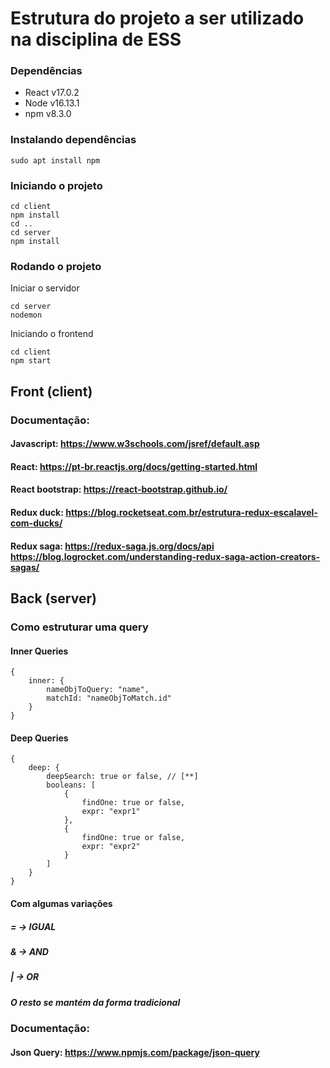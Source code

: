 # Estrutura do projeto a ser utilizado na disciplina de ESS

### Dependências

- React v17.0.2
- Node v16.13.1
- npm v8.3.0

### Instalando dependências

```
sudo apt install npm
```

### Iniciando o projeto

```
cd client
npm install
cd ..
cd server
npm install
```

### Rodando o projeto

Iniciar o servidor

```
cd server
nodemon
```

Iniciando o frontend

```
cd client
npm start
```

## Front (client)

### Documentação:

#### Javascript: https://www.w3schools.com/jsref/default.asp

#### React: https://pt-br.reactjs.org/docs/getting-started.html

#### React bootstrap: https://react-bootstrap.github.io/

#### Redux duck: https://blog.rocketseat.com.br/estrutura-redux-escalavel-com-ducks/

#### Redux saga: https://redux-saga.js.org/docs/api <br> https://blog.logrocket.com/understanding-redux-saga-action-creators-sagas/

## Back (server)

### Como estruturar uma query

#### Inner Queries

```
{
    inner: {
        nameObjToQuery: "name",
        matchId: "nameObjToMatch.id"
    }
}
```

#### Deep Queries

```
{
    deep: {
        deepSearch: true or false, // [**]
        booleans: [
            {
                findOne: true or false,
                expr: "expr1"
            },
            {
                findOne: true or false,
                expr: "expr2"
            }
        ]
    }
}
```

#### Com algumas variações

##### = -> IGUAL

##### & -> AND

##### | -> OR

##### O resto se mantém da forma tradicional

### Documentação:

#### Json Query: https://www.npmjs.com/package/json-query

